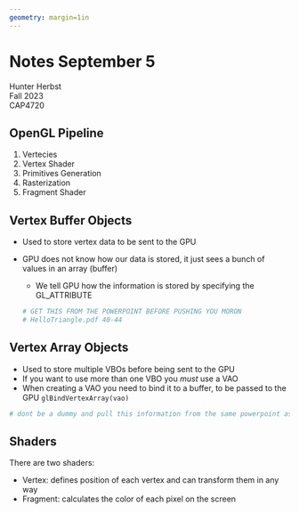 ```yaml
---
geometry: margin=1in
---
```


# Notes September 5 #

Hunter Herbst  
Fall 2023  
CAP4720  

## OpenGL Pipeline ##

1. Vertecies
2. Vertex Shader
3. Primitives Generation
4. Rasterization
5. Fragment Shader

## Vertex Buffer Objects ##

* Used to store vertex data to be sent to the GPU
* GPU does not know how our data is stored, it just sees a bunch of values in an array (buffer)
  * We tell GPU how the information is stored by specifying the GL_ATTRIBUTE
  
  ```py
  # GET THIS FROM THE POWERPOINT BEFORE PUSHING YOU MORON
  # HelloTriangle.pdf 40-44
  ```

## Vertex Array Objects ##

* Used to store multiple VBOs before being sent to the GPU
* If you want to use more than one VBO you *must* use a VAO
* When creating a VAO you need to bind it to a buffer, to be passed to the GPU `glBindVertexArray(vao)`

```py
# dont be a dummy and pull this information from the same powerpoint as VBOs, starting at slide 48
```

## Shaders ##

There are two shaders:

* Vertex: defines position of each vertex and can transform them in any way
* Fragment: calculates the color of each pixel on the screen
